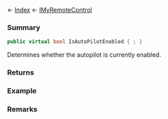 ← [Index](Api-Index) ← [IMyRemoteControl](Sandbox.ModAPI.Ingame.IMyRemoteControl)

### Summary

```csharp
public virtual bool IsAutoPilotEnabled { ; }
```

Determines whether the autopilot is currently enabled.

### Returns

### Example

### Remarks

